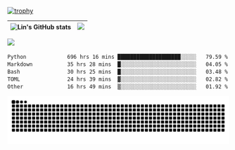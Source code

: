 [![trophy](https://github-profile-trophy.vercel.app/?username=ocss884&column=7)](https://github.com/ocss884)

| ![Lin's GitHub stats](https://github-readme-stats.vercel.app/api?username=ocss884&show_icons=true&hide_border=True&count_private=true) | ![](https://github-readme-streak-stats.herokuapp.com?user=ocss884&hide_border=true&date_format=M%20j%5B%2C%20Y%5D&ring=7EDDCF&fire=7EDDCF") |
| ------------------------------------------------------------ | ------------------------------------------------------------ |

![](https://komarev.com/ghpvc/?username=ocss884&color=brightgreen)

<!--START_SECTION:waka-->

```txt
Python             696 hrs 16 mins ████████████████████░░░░░   79.59 %
Markdown           35 hrs 28 mins  █░░░░░░░░░░░░░░░░░░░░░░░░   04.05 %
Bash               30 hrs 25 mins  █░░░░░░░░░░░░░░░░░░░░░░░░   03.48 %
TOML               24 hrs 39 mins  ▓░░░░░░░░░░░░░░░░░░░░░░░░   02.82 %
Other              16 hrs 49 mins  ▒░░░░░░░░░░░░░░░░░░░░░░░░   01.92 %
```

<!--END_SECTION:waka-->

<p align="center">
   <img src="https://github.com/ocss884/ocss884/blob/output/github-snake.svg" alt="snake">
</p>
